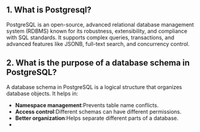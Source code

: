 ## 1. What is Postgresql?
PostgreSQL is an open-source, advanced relational database management system (RDBMS) known for its robustness, extensibility, and compliance with SQL standards. It supports complex queries, transactions, and advanced features like JSONB, full-text search, and concurrency control.

## 2. What is the purpose of a database schema in PostgreSQL?
A database schema in PostgreSQL is a logical structure that organizes database objects. It helps in:
- **Namespace management**:Prevents table name conflicts.
- **Access control**:Different schemas can have different permissions.
- **Better organization**:Helps separate different parts of a database.
- 
